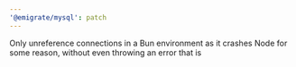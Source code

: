 ```yaml
---
'@emigrate/mysql': patch
---
```


Only unreference connections in a Bun environment as it crashes Node for some reason, without even throwing an error that is
